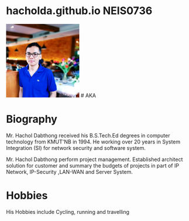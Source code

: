 # hacholda.github.io  NEIS0736
<img src="hachol.jpg" style="width:200px;"/>
# AKA


# Biography

Mr. Hachol Dabthong received his B.S.Tech.Ed degrees in computer technology from KMUT'NB in 1994. 
He working over 20 years in System Integration (SI) for network security and software system.

Mr. Hachol Dabthong perform project management. Established architect solution for customer and summary
the budgets of projects in part of IP Network, IP-Security ,LAN-WAN and Server System.

# Hobbies

His Hobbies include Cycling, running and travelling 

